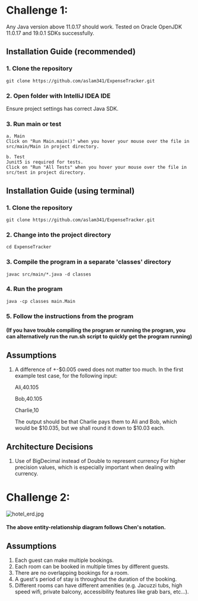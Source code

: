 # Challenge 1:

Any Java version above 11.0.17 should work. Tested on Oracle OpenJDK 11.0.17 and 19.0.1 SDKs successfully.

## Installation Guide (recommended)

### 1. Clone the repository
```git clone https://github.com/aslam341/ExpenseTracker.git```

### 2. Open folder with IntelliJ IDEA IDE
Ensure project settings has correct Java SDK.

### 3. Run main or test
    a. Main
    Click on "Run Main.main()" when you hover your mouse over the file in src/main/Main in project directory.

    b. Test
    Junit5 is required for tests.
    Click on "Run "All Tests" when you hover your mouse over the file in src/test in project directory.

## Installation Guide (using terminal)

### 1. Clone the repository
```git clone https://github.com/aslam341/ExpenseTracker.git```

### 2. Change into the project directory
```cd ExpenseTracker```

### 3. Compile the program in a separate 'classes' directory
```javac src/main/*.java -d classes```

### 4. Run the program
```java -cp classes main.Main```

### 5. Follow the instructions from the program

#### (If you have trouble compiling the program or running the program, you can alternatively run the run.sh script to quickly get the program running)


## Assumptions
1. A difference of +-$0.005 owed does not matter too much. In the first example test case, for the following input:

    Ali,40.105 

    Bob,40.105 

    Charlie,10

    The output should be that Charlie pays them to Ali and Bob, which would be $10.035, but we shall round it down to $10.03 each.


## Architecture Decisions

1. Use of BigDecimal instead of Double to represent currency
For higher precision values, which is especially important when dealing with currency.


# Challenge 2:

![hotel_erd.jpg](hotel_erd.jpg)

#### The above entity-relationship diagram follows Chen's notation.

## Assumptions
1. Each guest can make multiple bookings.
2. Each room can be booked in multiple times by different guests.
3. There are no overlapping bookings for a room.
4. A guest's period of stay is throughout the duration of the booking.
5. Different rooms can have different amenities (e.g. Jacuzzi tubs, high speed wifi, private balcony, accessibility features like grab bars, etc...).